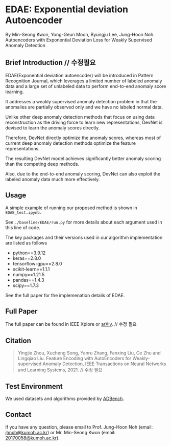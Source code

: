 # EDAE: Exponential deviation Autoencoder
By Min-Seong Kwon, Yong-Geun Moon, Byungju Lee, Jung-Hoon Noh. Autoencoders with Exponential Deviation Loss for Weakly Supervised Anomaly Detection

## Brief Introduction // 수정필요
EDAE(Exponential deviation autoencoder) will be introduced in Pattern Recognition Journal, which leverages a limited number of labeled anomaly data and a large set of unlabeled data to perform end-to-end anomaly score learning. 

It addresses a weakly supervised anomaly detection problem in that the anomalies are partially observed only and we have no labeled normal data.

Unlike other deep anomaly detection methods that focus on using data reconstruction as the driving force to learn new representations, DevNet is devised to learn the anomaly scores directly. 

Therefore, DevNet directly optimize the anomaly scores, whereas most of current deep anomaly detection methods optimize the feature representations. 

The resulting DevNet model achieves significantly better anomaly scoring than the competing deep methods. 

Also, due to the end-to-end anomaly scoring, DevNet can also exploit the labeled anomaly data much more effectively. 

## Usage
A simple example of running our proposed method is shown in `EDAE_test.ipynb.`

See `./baseline/EDAE/run.py` for more details about each argument used in this line of code.

The key packages and their versions used in our algorithm implementation are listed as follows
* python==3.9.12
* keras==2.8.0
* tensorflow-gpu==2.8.0
* scikit-learn==1.1.1
* numpy==1.21.5
* pandas==1.4.3
* scipy==1.7.3

See the full paper for the implemenation details of EDAE.

## Full Paper
The full paper can be found in IEEE Xplore or [arXiv](https://arxiv.org/abs/2105.10500). // 수정 필요

## Citation
> Yingjie Zhou, Xucheng Song, Yanru Zhang, Fanxing Liu, Ce Zhu and Lingqiao Liu. Feature Encoding with AutoEncoders for Weakly-supervised Anomaly Detection, IEEE Transactions on Neural Networks and Learning Systems, 2021. // 수정 필요

## Test Environment
We used datasets and algorithms provided by [ADBench](https://arxiv.org/abs/2206.09426).

## Contact
If you have any question, please email to Prof. Jung-Hoon Noh (email: jhnoh@kumoh.ac.kr) or Mr. Min-Seong Kwon (email: 20170058@kumoh.ac.kr).
